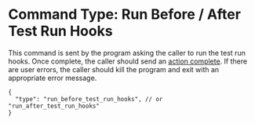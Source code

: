 # Command Type: Run Before / After Test Run Hooks

This command is sent by the program asking the caller to run the test run hooks. Once complete, the caller should send an [action complete](./action_complete.md). If there are user errors, the caller should kill the program and exit with an appropriate error message.

```
{
  "type": "run_before_test_run_hooks", // or "run_after_test_run_hooks"
}
```
